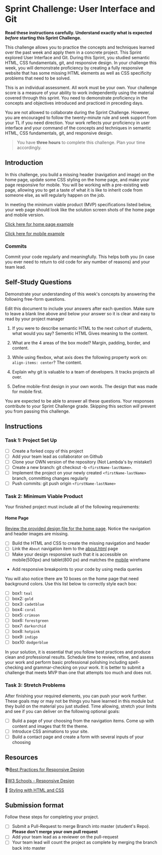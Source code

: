 # Sprint Challenge: User Interface and Git

**Read these instructions carefully. Understand exactly what is expected _before_ starting this Sprint Challenge.**

This challenge allows you to practice the concepts and techniques learned over the past week and apply them in a concrete project. This Sprint explored User Interface and Git. During this Sprint, you studied semantic HTML, CSS fundamentals, git, and responsive design. In your challenge this week, you will demonstrate proficiency by creating a fully responsive website that has some missing HTML elements as well as CSS specificity problems that need to be solved.

This is an individual assessment. All work must be your own. Your challenge score is a measure of your ability to work independently using the material covered through this sprint. You need to demonstrate proficiency in the concepts and objectives introduced and practiced in preceding days.

You are not allowed to collaborate during the Sprint Challenge. However, you are encouraged to follow the twenty-minute rule and seek support from your TL if you need direction. Your work reflects your proficiency in user interface and your command of the concepts and techniques in semantic HTML, CSS fundamentals, git, and responsive design.

> You have **three hours** to complete this challenge. Plan your time accordingly.


## Introduction

In this challenge, you build a missing header (navigation and image) on the home page, update some CSS styling on the home page, and make your page responsive for mobile. You will be working with a pre-existing web page, allowing you to get a taste of what it is like to inherit code from someone else, as will regularly happen on the job.

In meeting the minimum viable product (MVP) specifications listed below, your web page should look like the solution screen shots of the home page and mobile version. 

 [Click here for home page example](https://tk-assets.lambdaschool.com/39a49225-8ac9-43da-aa90-514fd60ae99a_sprint-challenge-ui-home-example.png)

[Click here for mobile example](https://tk-assets.lambdaschool.com/fbe7ebfc-a4c2-4a32-8929-bbd41fbc4f67_ScreenShot2020-03-25at11.03.41AM.png)

### Commits

Commit your code regularly and meaningfully. This helps both you (in case you ever need to return to old code for any number of reasons) and your team lead.

## Self-Study Questions

Demonstrate your understanding of this week's concepts by answering the following free-form questions.

Edit this document to include your answers after each question. Make sure to leave a blank line above and below your answer so it is clear and easy to read by your project manager

1. If you were to describe semantic HTML to the next cohort of students, what would you say? 
 Sementic HTML Gives meaning to the content.

2. What are the 4 areas of the box model?
Margin, padding, border, and content.

3. While using flexbox, what axis does the following property work on: ```align-items: center```? The content.

4. Explain why git is valuable to a team of developers. 
It tracks projects all over.

5. Define mobile-first design in your own words. 
The design that was made for mobile first.

You are expected to be able to answer all these questions. Your responses contribute to your Sprint Challenge grade. Skipping this section *will* prevent you from passing this challenge.

## Instructions

### Task 1: Project Set Up

- [ ] Create a forked copy of this project
- [ ] Add your team lead as collaborator on Github
- [ ] Clone your OWN version of the repository (Not Lambda's by mistake!)
- [ ] Create a new branch: git checkout -b `<firstName-lastName>`.
- [ ] Implement the project on your newly created `<firstName-lastName>` branch, committing changes regularly
- [ ] Push commits: git push origin `<firstName-lastName>`

### Task 2:  Minimum Viable Product

Your finished project must include all of the following requirements:

#### Home Page

[Review the provided design file for the home page](design/home.png).  Notice the navigation and header images are missing.

* [ ] Build the HTML and CSS to create the missing navigation and header
* [ ] Link the `About` navigation item to the [about.html](about.html) page
* [ ] Make your design responsive such that it is accessible on mobile(500px) and tablet(800 px) and matches the [mobile](design/mobile.png) wireframe
*  Add responsive breakpoints to your code by using media queries

You will also notice there are 10 boxes on the home page that need background colors.  Use this list below to correctly style each box:

* [ ] box1: `teal`
* [ ] box2: `gold`
* [ ] box3: `cadetblue`
* [ ] box4: `coral`
* [ ] box5: `crimson`
* [ ] box6: `forestgreen`
* [ ] box7: `darkorchid`
* [ ] box8: `hotpink`
* [ ] box9: `indigo`
* [ ] box10: `dodgerblue`

In your solution, it is essential that you follow best practices and produce clean and professional results. Schedule time to review, refine, and assess your work and perform basic professional polishing including spell-checking and grammar-checking on your work. It is better to submit a challenge that meets MVP than one that attempts too much and does not.

### Task 3: Stretch Problems

After finishing your required elements, you can push your work further. These goals may or may not be things you have learned in this module but they build on the material you just studied. Time allowing, stretch your limits and see if you can deliver on the following optional goals:

* [ ] Build a page of your choosing from the navigation items.  Come up with content and images that fit the theme.  
* [ ] Introduce CSS animations to your site.
* [ ] Build a contact page and create a form with several inputs of your choosing

## Resources

📚[Best Practices for Responsive Design](https://www.browserstack.com/guide/responsive-design-breakpoints)

🤝[W3 Schools - Responsive Design](https://www.w3schools.com/html/html_responsive.asp)

👀 [Styling with HTML and CSS](https://www.w3schools.com/html/html_css.asp)

## Submission format

Follow these steps for completing your project.

- [ ] Submit a Pull-Request to merge <firstName-lastName> Branch into master (student's  Repo). **Please don't merge your own pull request**
- [ ] Add your team lead as a reviewer on the pull-request
- [ ] Your team lead will count the project as complete by merging the branch back into master
